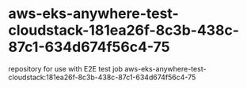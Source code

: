 # aws-eks-anywhere-test-cloudstack-181ea26f-8c3b-438c-87c1-634d674f56c4-75
repository for use with E2E test job aws-eks-anywhere-test-cloudstack:181ea26f-8c3b-438c-87c1-634d674f56c4-75
